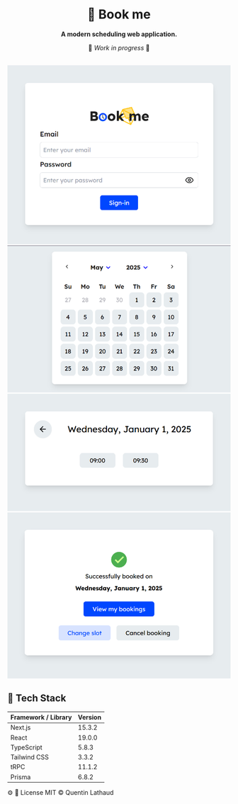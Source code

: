 
<div align="center"> 
    <h1>📅 Book me</h1> 
    <p><strong>A modern scheduling web application.</strong></p> 
    <p>🚧 <em>Work in progress</em> 🚧</p> 
    <br /> 
    <img src="illu1.png" alt="Illustration 1"/>
    <img src="illu2.png" alt="Illustration 2"/>
    <img src="illu3.png" alt="Illustration 3"/>
    <img src="illu4.png" alt="Illustration 4"/> 
</div>

## 🔧 Tech Stack

| Framework / Library | Version  |
|---------------------|----------|
| Next.js             | 15.3.2   |
| React               | 19.0.0   |
| TypeScript          | 5.8.3    |
| Tailwind CSS        | 3.3.2    |
| tRPC                | 11.1.2   |
| Prisma              | 6.8.2    |

⚙
📄 License
MIT © Quentin Lathaud